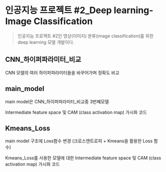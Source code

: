 # 인공지능 프로젝트 #2_Deep learning-Image Classification
>인공지능 프로젝트 #2인 영상(이미지) 분류(image classification)를 위한 deep learning 모델 개발이다.

## CNN_하이퍼파라미터_비교

CNN 모델의 여러 하이퍼파라미터들을 바꾸어가며 정확도 비교

## main_model

main model은 CNN_하이퍼파라미터_비교중 3번째모델

Intermediate feature space 및 CAM (class activation map) 가시화 코드

## Kmeans_Loss

main model 구조에 Loss함수 변경 (크로스엔트로피 + Kmeans을 활용한 Loss 함수)

Kmeans_Loss를 사용한 모델에 대한 Intermediate feature space 및 CAM (class activation map) 가시화 코드
